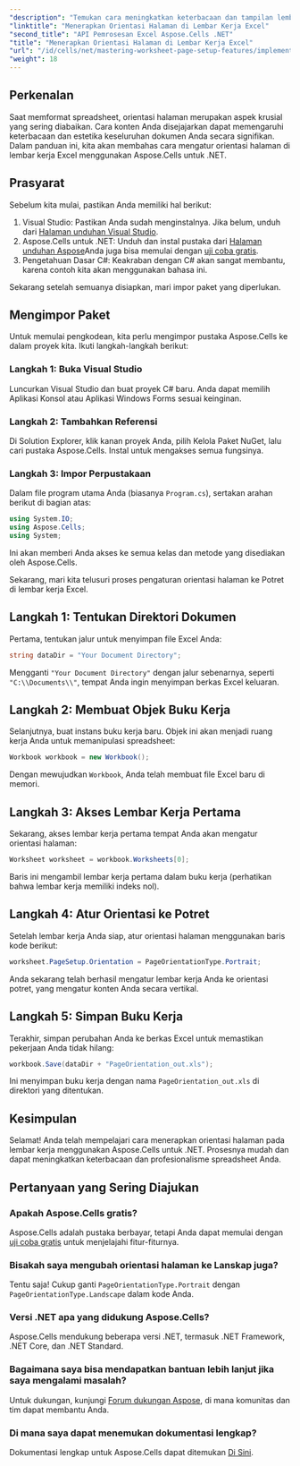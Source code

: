```yaml
---
"description": "Temukan cara meningkatkan keterbacaan dan tampilan lembar kerja Excel Anda dengan mengubah orientasi halaman menggunakan Aspose.Cells untuk .NET. Panduan langkah demi langkah ini akan memandu Anda melalui prosesnya, dengan contoh yang jelas."
"linktitle": "Menerapkan Orientasi Halaman di Lembar Kerja Excel"
"second_title": "API Pemrosesan Excel Aspose.Cells .NET"
"title": "Menerapkan Orientasi Halaman di Lembar Kerja Excel"
"url": "/id/cells/net/mastering-worksheet-page-setup-features/implement-page-orientation-in-excel-worksheet/"
"weight": 18
---
```


## Perkenalan

Saat memformat spreadsheet, orientasi halaman merupakan aspek krusial yang sering diabaikan. Cara konten Anda disejajarkan dapat memengaruhi keterbacaan dan estetika keseluruhan dokumen Anda secara signifikan. Dalam panduan ini, kita akan membahas cara mengatur orientasi halaman di lembar kerja Excel menggunakan Aspose.Cells untuk .NET.

## Prasyarat

Sebelum kita mulai, pastikan Anda memiliki hal berikut:

1. Visual Studio: Pastikan Anda sudah menginstalnya. Jika belum, unduh dari [Halaman unduhan Visual Studio](https://visualstudio.microsoft.com/vs/).
2. Aspose.Cells untuk .NET: Unduh dan instal pustaka dari [Halaman unduhan Aspose](https://releases.aspose.com/cells/net/)Anda juga bisa memulai dengan [uji coba gratis](https://releases.aspose.com/).
3. Pengetahuan Dasar C#: Keakraban dengan C# akan sangat membantu, karena contoh kita akan menggunakan bahasa ini.

Sekarang setelah semuanya disiapkan, mari impor paket yang diperlukan.

## Mengimpor Paket

Untuk memulai pengkodean, kita perlu mengimpor pustaka Aspose.Cells ke dalam proyek kita. Ikuti langkah-langkah berikut:

### Langkah 1: Buka Visual Studio

Luncurkan Visual Studio dan buat proyek C# baru. Anda dapat memilih Aplikasi Konsol atau Aplikasi Windows Forms sesuai keinginan.

### Langkah 2: Tambahkan Referensi

Di Solution Explorer, klik kanan proyek Anda, pilih Kelola Paket NuGet, lalu cari pustaka Aspose.Cells. Instal untuk mengakses semua fungsinya.

### Langkah 3: Impor Perpustakaan

Dalam file program utama Anda (biasanya `Program.cs`), sertakan arahan berikut di bagian atas:

```csharp
using System.IO;
using Aspose.Cells;
using System;
```

Ini akan memberi Anda akses ke semua kelas dan metode yang disediakan oleh Aspose.Cells.

Sekarang, mari kita telusuri proses pengaturan orientasi halaman ke Potret di lembar kerja Excel.

## Langkah 1: Tentukan Direktori Dokumen

Pertama, tentukan jalur untuk menyimpan file Excel Anda:

```csharp
string dataDir = "Your Document Directory";
```

Mengganti `"Your Document Directory"` dengan jalur sebenarnya, seperti `"C:\\Documents\\"`, tempat Anda ingin menyimpan berkas Excel keluaran.

## Langkah 2: Membuat Objek Buku Kerja

Selanjutnya, buat instans buku kerja baru. Objek ini akan menjadi ruang kerja Anda untuk memanipulasi spreadsheet:

```csharp
Workbook workbook = new Workbook();
```

Dengan mewujudkan `Workbook`, Anda telah membuat file Excel baru di memori.

## Langkah 3: Akses Lembar Kerja Pertama

Sekarang, akses lembar kerja pertama tempat Anda akan mengatur orientasi halaman:

```csharp
Worksheet worksheet = workbook.Worksheets[0];
```

Baris ini mengambil lembar kerja pertama dalam buku kerja (perhatikan bahwa lembar kerja memiliki indeks nol).

## Langkah 4: Atur Orientasi ke Potret

Setelah lembar kerja Anda siap, atur orientasi halaman menggunakan baris kode berikut:

```csharp
worksheet.PageSetup.Orientation = PageOrientationType.Portrait;
```

Anda sekarang telah berhasil mengatur lembar kerja Anda ke orientasi potret, yang mengatur konten Anda secara vertikal.

## Langkah 5: Simpan Buku Kerja

Terakhir, simpan perubahan Anda ke berkas Excel untuk memastikan pekerjaan Anda tidak hilang:

```csharp
workbook.Save(dataDir + "PageOrientation_out.xls");
```

Ini menyimpan buku kerja dengan nama `PageOrientation_out.xls` di direktori yang ditentukan.

## Kesimpulan

Selamat! Anda telah mempelajari cara menerapkan orientasi halaman pada lembar kerja menggunakan Aspose.Cells untuk .NET. Prosesnya mudah dan dapat meningkatkan keterbacaan dan profesionalisme spreadsheet Anda.

## Pertanyaan yang Sering Diajukan

### Apakah Aspose.Cells gratis?

Aspose.Cells adalah pustaka berbayar, tetapi Anda dapat memulai dengan [uji coba gratis](https://releases.aspose.com/) untuk menjelajahi fitur-fiturnya.

### Bisakah saya mengubah orientasi halaman ke Lanskap juga?

Tentu saja! Cukup ganti `PageOrientationType.Portrait` dengan `PageOrientationType.Landscape` dalam kode Anda.

### Versi .NET apa yang didukung Aspose.Cells?

Aspose.Cells mendukung beberapa versi .NET, termasuk .NET Framework, .NET Core, dan .NET Standard.

### Bagaimana saya bisa mendapatkan bantuan lebih lanjut jika saya mengalami masalah?

Untuk dukungan, kunjungi [Forum dukungan Aspose](https://forum.aspose.com/c/cells/9), di mana komunitas dan tim dapat membantu Anda.

### Di mana saya dapat menemukan dokumentasi lengkap?

Dokumentasi lengkap untuk Aspose.Cells dapat ditemukan [Di Sini](https://reference.aspose.com/cells/net/).